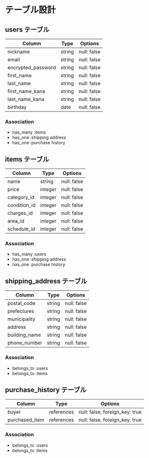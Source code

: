 # テーブル設計

## users テーブル

| Column             | Type   | Options     |
| ------------------ | ------ | ----------- |
| nickname           | string | null: false |
| email              | string | null: false |
| encrypted_password | string | null: false |
| first_name         | string | null: false |
| last_name          | string | null: false |
| first_name_kana    | string | null: false |
| last_name_kana     | string | null: false |
| birthday           | date   | null: false |

### Association

- has_many :items
- has_one :shipping address
- has_one :purchase history

## items テーブル

| Column       | Type    | Options     |
| ------------ | ------- | ----------- |
| name         | string  | null: false |
| price        | integer | null: false |
| category_id  | integer | null: false |
| condition_id | integer | null: false |
| charges_id   | integer | null: false |
| area_id      | integer | null: false |
| schedule_id  | integer | null: false |

### Association

- has_many :users
- has_one :shipping address
- has_one :purchase history

## shipping_address テーブル

| Column        | Type   | Options     |
| ------------- | ------ | ----------- |
| postal_code   | string | null: false |
| prefectures   | string | null: false |
| municipality  | string | null: false |
| address       | string | null: false |
| building_name | string | null: false |
| phone_number  | string | null: false |

### Association

- belongs_to :users
- belongs_to :items

##  purchase_history テーブル

| Column          | Type       | Options                        |
| --------------- | ---------- | ------------------------------ |
| buyer           | references | null: false, foreign_key: true |
| purchased_item  | references | null: false,  foreign_key: true|

### Association

- belongs_to :users
- belongs_to :items